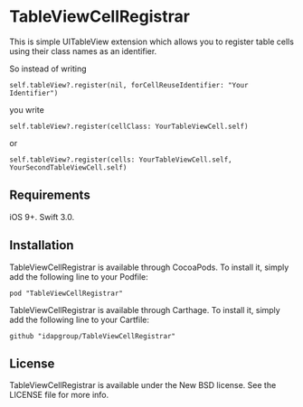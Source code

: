 # TableViewCellRegistrar

This is simple UITableView extension which allows you to register table cells using their class names as an identifier.

So instead of writing
```
self.tableView?.register(nil, forCellReuseIdentifier: "Your Identifier")
```
you write
```
self.tableView?.register(cellClass: YourTableViewCell.self)
```
or
```
self.tableView?.register(cells: YourTableViewCell.self, YourSecondTableViewCell.self)
```
## Requirements

iOS 9+. Swift 3.0.

## Installation

TableViewCellRegistrar is available through CocoaPods. To install it, simply add the following line to your Podfile:
```
pod "TableViewCellRegistrar"
```
TableViewCellRegistrar is available through Carthage. To install it, simply add the following line to your Cartfile:
```
github "idapgroup/TableViewCellRegistrar"
```
## License

TableViewCellRegistrar is available under the New BSD license. See the LICENSE file for more info.
